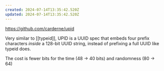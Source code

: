 ```yaml
---
created: 2024-07-14T13:35:42.520Z
updated: 2024-07-14T13:35:42.520Z
---
```

https://github.com/carderne/upid

Very similar to [[typeid]], UPID is a UUID spec that embeds four prefix characters _inside_ a 128-bit UUID string, instead of prefixing a full UUID like typeid does.

The cost is fewer bits for the time (48 -> 40 bits) and randomness (80 -> 64)
